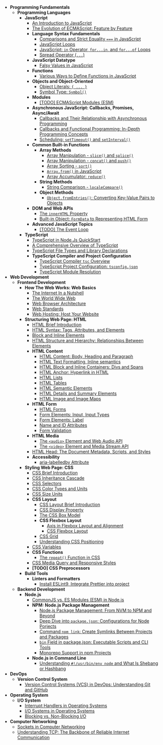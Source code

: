 <!-- TOC_START -->

- **Programming Fundamentals**
  - **Programming Languages**
    - **JavaScript**
      - [An Introduction to JavaScript](docs/programming-fundamentals/programming-languages/javascript/an-introduction-to-javascript.md)
      - [The Evolution of ECMAScript: Feature by Feature](docs/programming-fundamentals/programming-languages/javascript/the-evolution-of-ecmascript.md)
      - **Language Syntax Fundamentals**
        - [Comparisons and Strict Equality `===` in JavaScript](docs/programming-fundamentals/programming-languages/javascript/language-syntax-fundamentals/comparison-and-strict-equality.md)
        - [JavaScript Loops](docs/programming-fundamentals/programming-languages/javascript/language-syntax-fundamentals/loops-in-javascript.md)
        - [JavaScript: `in` Operator, `for...in`, and `for...of` Loops](docs/programming-fundamentals/programming-languages/javascript/language-syntax-fundamentals/in-operator-forin-forof-loops.md)
        - [Spread Operator (`...`)](docs/programming-fundamentals/programming-languages/javascript/language-syntax-fundamentals/spread-operator.md)
      - **JavaScript Datatype**
        - [Falsy Values in JavaScript](docs/programming-fundamentals/programming-languages/javascript/javascript-datatype/falsy-value-null-undefined.md)
      - **Functions**
        - [Various Ways to Define Functions in JavaScript](docs/programming-fundamentals/programming-languages/javascript/functions/various-ways-to-define-functions.md)
      - **Objects and Object-Oriented**
        - [Object Literals: `{ ... }`](docs/programming-fundamentals/programming-languages/javascript/objects-and-object-oriented/object-literals.md)
        - [Symbol Type: `Symbol()`](docs/programming-fundamentals/programming-languages/javascript/objects-and-object-oriented/symbol-type.md)
      - **Modules**
        - [[TODO]  ECMAScript Modules (ESM)](docs/programming-fundamentals/programming-languages/javascript/modules/ecmascript-modules.md)
      - **Asynchronous JavaScript: Callbacks, Promises, Async/Await**
        - [Callbacks and Their Relationship with Asynchronous Programming](docs/programming-fundamentals/programming-languages/javascript/asynchronous-javascript/callbacks-and-asynchronous-programming.md)
        - [Callbacks and Functional Programming: In-Depth Programming Concepts](docs/programming-fundamentals/programming-languages/javascript/asynchronous-javascript/callbacks-and-funtional-programming-in-depth.md)
        - [Scheduling: `setTimeout()` and `setInterval()`](docs/programming-fundamentals/programming-languages/javascript/asynchronous-javascript/scheduling-settimeout-setinterval.md)
      - **Common Built-in Functions**
        - **Array Methods**
          - [Array Manipulation - `slice()` and `splice()`](docs/programming-fundamentals/programming-languages/javascript/common-built-in-functions/array-methods/slice-and-splice.md)
          - [Array Manipulation - `concat()` and `push()`](docs/programming-fundamentals/programming-languages/javascript/common-built-in-functions/array-methods/concat-and-push.md)
          - [Array Sorting - `sort()`](docs/programming-fundamentals/programming-languages/javascript/common-built-in-functions/array-methods/sort.md)
          - [`Array.from()` in JavaScript](docs/programming-fundamentals/programming-languages/javascript/common-built-in-functions/array-methods/array-from.md)
          - [Array Accumulator: `reduce()`](docs/programming-fundamentals/programming-languages/javascript/common-built-in-functions/array-methods/reduce.md)
        - **String Methods**
          - [String Comparison - `localeCompare()`](docs/programming-fundamentals/programming-languages/javascript/common-built-in-functions/string-methods/string-comparision-localcompare.md)
        - **Object Methods**
          - [`Object.fromEntries()`: Converting Key-Value Pairs to Objects](docs/programming-fundamentals/programming-languages/javascript/common-built-in-functions/object-methods/object-from-entries.md)
      - **DOM and Web APIs**
        - [The `innerHTML` Property](docs/programming-fundamentals/programming-languages/javascript/dom-and-web-apis/element-innerhtml-usage.md)
        - [Built-in Object: `FormData` to Representing HTML Form](docs/programming-fundamentals/programming-languages/javascript/dom-and-web-apis/formData-built-in-object.md)
      - **Advanced JavaScript Topics**
        - [[TODO] The Event Loop](docs/programming-fundamentals/programming-languages/javascript/advanced-javascript-topics/the-event-loop.md)
    - **TypeScript**
      - [TypeScript in Node.Js QuickStart](docs/programming-fundamentals/programming-languages/typescript/nodejs-typescript-quickstart.md)
      - [A Comprehensive Overview of TypeScript](docs/programming-fundamentals/programming-languages/typescript/comprehensive-overview-of-typescript.md)
      - [TypeScript File Types and Library Declarations](docs/programming-fundamentals/programming-languages/typescript/file-types-and-library-declarations.md)
      - **TypeScript Compiler and Project Configuration**
        - [TypeScript Compiler `tsc` Overview](docs/programming-fundamentals/programming-languages/typescript/typescript-compiler-and-project-configuration/typescript-compiler-tsc-overview.md)
        - [TypeScript Project Configuration: `tsconfig.json` ](docs/programming-fundamentals/programming-languages/typescript/typescript-compiler-and-project-configuration/typeScript-project-configuration.md)
        - [TypeScript Module Resolution](docs/programming-fundamentals/programming-languages/typescript/typescript-compiler-and-project-configuration/typescript-module-resolution.md)
- **Web Development**
  - **Frontend Development**
    - **How The Web Works: Web Basics**
      - [The Internet In a Nutshell](docs/web-development/frontend-development/web-basics/the-internet-in-a-nut-shell.md)
      - [The World Wide Web](docs/web-development/frontend-development/web-basics/the-world-wide-web.md)
      - [Web Browser Architecture](docs/web-development/frontend-development/web-basics/web-browser-architecture.md)
      - [Web Standards](docs/web-development/frontend-development/web-basics/web-standards.md)
      - [Web Hosting: Host Your Website](docs/web-development/frontend-development/web-basics/web-hosting.md)
    - **Structuring Web Page: HTML**
      - [HTML Brief Introduction](docs/web-development/frontend-development/html/html-brief-intro.md)
      - [HTML Syntax: Tags, Attributes, and Elements](docs/web-development/frontend-development/html/html-syntax-tags-attributes-elements.md)
      - [Block and Inline Elements](docs/web-development/frontend-development/html/block-and-inline-elements.md)
      - [HTML Structure and Hierarchy: Relationships Between Elements](docs/web-development/frontend-development/html/html-relationships-between-elements.md)
      - **HTML Content**
        - [HTML Content: Body, Heading and Paragraph](docs/web-development/frontend-development/html/html-content/html-content-body-heading-paragraph.md)
        - [HTML Text Formatting, Inline semantics](docs/web-development/frontend-development/html/html-content/html-text-formatting-inline-semantics.md)
        - [HTML Block and Inline Containers: Divs and Spans](docs/web-development/frontend-development/html/html-content/html-block-and-inline-containers-divs-and-spans.md)
        - [HTML Anchor: Hyperlink in HTML](docs/web-development/frontend-development/html/html-content/html-links.md)
        - [HTML Lists](docs/web-development/frontend-development/html/html-content/html-lists.md)
        - [HTML Tables](docs/web-development/frontend-development/html/html-content/html-tables.md)
        - [HTML Semantic Elements](docs/web-development/frontend-development/html/html-content/html-semantic-elements.md)
        - [HTML Details and Summary Elements](docs/web-development/frontend-development/html/html-content/html-details-and-summary-elements.md)
        - [HTML Image and Image Maps](docs/web-development/frontend-development/html/html-content/html-image-maps.md)
      - **HTML Form**
        - [HTML Forms](docs/web-development/frontend-development/html/html-form/html-forms.md)
        - [Form Elements: Input, Input Types](docs/web-development/frontend-development/html/html-form/form-elements-input-and-input-types.md)
        - [Form Elements: Label](docs/web-development/frontend-development/html/html-form/form-elements-label.md)
        - [Name and ID Attributes](docs/web-development/frontend-development/html/html-form/name-and-id-attributes.md)
        - [Form Validation](docs/web-development/frontend-development/html/html-form/form-validation.md)
      - **HTML Media**
        - [The `<audio>` Element and Web Audio API](docs/web-development/frontend-development/html/html-media/audio-element-and-web-audio-api.md)
        - [The `<video>` Element and Media Stream API](docs/web-development/frontend-development/html/html-media/video-media-stream-api.md)
      - [HTML Head: The Document Metadata, Scripts, and Styles](docs/web-development/frontend-development/html/html-head-metadata-script-style.md)
      - **Accessibility**
        - [aria-labelledby Attribute](docs/web-development/frontend-development/html/accessibility/aria-labelledby-attribute.md)
    - **Styling Web Page: CSS**
      - [CSS Brief Introduction](docs/web-development/frontend-development/css/css-brief-introduction.md)
      - [CSS Inheritance Cascade](docs/web-development/frontend-development/css/css-inheritance-cascade.md)
      - [CSS Selectors](docs/web-development/frontend-development/css/css-selectors.md)
      - [CSS Color Types and Units](docs/web-development/frontend-development/css/css-color-types-and-units.md)
      - [CSS Size Units](docs/web-development/frontend-development/css/css-size-units.md)
      - **CSS Layout**
        - [CSS Layout Brief Introduction](docs/web-development/frontend-development/css/css-layout/css-layout-brief-introduction.md)
        - [CSS Display Property](docs/web-development/frontend-development/css/css-layout/css-display-property.md)
        - [The CSS Box Model](docs/web-development/frontend-development/css/css-layout/the-css-box-model.md)
        - **CSS Flexbox Layout**
          - [Axis in Flexbox Layout and Alignment](docs/web-development/frontend-development/css/css-layout/css-flexbox-layout/axis-in-flexbox-layout-and-alignment.md)
          - [CSS Flexbox Layout](docs/web-development/frontend-development/css/css-layout/css-flexbox-layout/css-flexbox-layout.md)
        - [CSS Grid](docs/web-development/frontend-development/css/css-layout/css-grid.md)
        - [Understanding CSS Positioning](docs/web-development/frontend-development/css/css-layout/css-positioning.md)
      - [CSS Variables](docs/web-development/frontend-development/css/css-variables.md)
      - **CSS Functions**
        - [The `repeat()` Function in CSS](docs/web-development/frontend-development/css/css-functions/repeat.md)
      - [CSS Media Query and Responsive Styles](docs/web-development/frontend-development/css/css-media-query.md)
      - **[TODO] CSS Preprocessors**
    - **Build Tools**
      - **Linters and Formatters**
        - [Install ESLint9, Integrate Prettier into project](docs/web-development/frontend-development/build-tools/linters-and-formatters/integrate-eslint9-and-prettier.md)
  - **Backend Development**
    - **Node.js**
      - [CommonJS vs. ES Modules (ESM) in Node.js](docs/web-development/backend-development/nodejs/commonjs-vs-esmodule.md)
      - **NPM: Node.js Package Management**
        - [Node.js Package Management: From NVM to NPM and Beyond](docs/web-development/backend-development/nodejs/npm/nodejs-package-management.md)
        - [Deep Dive into `package.json`: Configurations for Node Porjects](docs/web-development/backend-development/nodejs/npm/package-json-configurations.md)
        - [Command `npm link`: Create Symlinks Between Projects and Packages](docs/web-development/backend-development/nodejs/npm/npm-link-symlinks.md)
        - [`bin` Field in package.json: Executable Scripts and CLI Tools](docs/web-development/backend-development/nodejs/npm/bin-executable-scripts.md)
        - [Monorepo Support in npm Projects](docs/web-development/backend-development/nodejs/npm/menorepo-support-in-npm.md)
      - **Node.js in Command Line**
        - [Understanding `#!/usr/bin/env node` and What Is Shebang or Hashbang](docs/web-development/backend-development/nodejs/cli/shebang-and-hashbang.md)
- **DevOps**
  - **Version Control System**
    - [Version Control Systems (VCS) in DevOps: Understanding Git and GitHub](docs/devops/version-control-system/version-control-system-in-devops.md)
- **Operating System**
  - **I/O System**
    - [Interrupt Handlers in Operating Systems](docs/operating-system/io-system/interrupt-handlers-in-os.md)
    - [I/O Systems in Operating Systems](docs/operating-system/io-system/io-system-in-os.md)
    - [Blocking vs. Non-Blocking I/O](docs/operating-system/io-system/blocking-vs-non-blocking-io.md)
- **Computer Networking**
  - [Sockets in Computer Networking](docs/computer-networking/socket-in-computer-networking.md)
  - [Understanding TCP: The Backbone of Reliable Internet Communication](docs/computer-networking/understanding-tcp.md)

<!-- TOC_END -->
